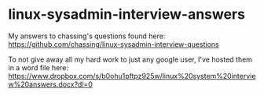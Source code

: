 # linux-sysadmin-interview-answers
My answers to chassing's questions found here: https://github.com/chassing/linux-sysadmin-interview-questions

To not give away all my hard work to just any google user, I've hosted them in a word file here:
https://www.dropbox.com/s/b0ohu1pftpz925w/linux%20system%20interview%20answers.docx?dl=0
